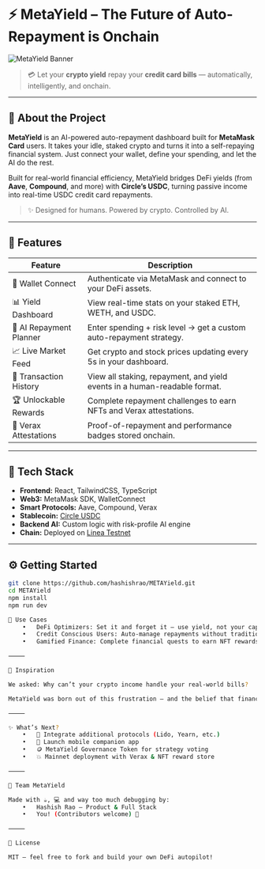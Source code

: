 # ⚡️ MetaYield – The Future of Auto-Repayment is Onchain

![MetaYield Banner](https://your-image-link-if-any.com)

> 💳 Let your **crypto yield** repay your **credit card bills** — automatically, intelligently, and onchain.

---

## 🚀 About the Project

**MetaYield** is an AI-powered auto-repayment dashboard built for **MetaMask Card** users. It takes your idle, staked crypto and turns it into a self-repaying financial system. Just connect your wallet, define your spending, and let the AI do the rest. 

Built for real-world financial efficiency, MetaYield bridges DeFi yields (from **Aave**, **Compound**, and more) with **Circle’s USDC**, turning passive income into real-time USDC credit card repayments.

> ✨ Designed for humans. Powered by crypto. Controlled by AI.

---

## 🧠 Features

| Feature                         | Description                                                                 |
|----------------------------------|-----------------------------------------------------------------------------|
| 🔐 Wallet Connect                | Authenticate via MetaMask and connect to your DeFi assets.                  |
| 📊 Yield Dashboard              | View real-time stats on your staked ETH, WETH, and USDC.                    |
| 🧠 AI Repayment Planner         | Enter spending + risk level → get a custom auto-repayment strategy.        |
| 📈 Live Market Feed             | Get crypto and stock prices updating every 5s in your dashboard.            |
| 📜 Transaction History          | View all staking, repayment, and yield events in a human-readable format.  |
| 🏆 Unlockable Rewards           | Complete repayment challenges to earn NFTs and Verax attestations.         |
| 🔗 Verax Attestations           | Proof-of-repayment and performance badges stored onchain.                  |

---

## 🌉 Tech Stack

- **Frontend:** React, TailwindCSS, TypeScript
- **Web3:** MetaMask SDK, WalletConnect
- **Smart Protocols:** Aave, Compound, Verax
- **Stablecoin:** [Circle USDC](https://www.circle.com)
- **Backend AI:** Custom logic with risk-profile AI engine
- **Chain:** Deployed on [Linea Testnet](https://linea.build)

---

## ⚙️ Getting Started

```bash
git clone https://github.com/hashishrao/METAYield.git
cd METAYield
npm install
npm run dev

🎯 Use Cases
	•	DeFi Optimizers: Set it and forget it — use yield, not your capital.
	•	Credit Conscious Users: Auto-manage repayments without traditional finance friction.
	•	Gamified Finance: Complete financial quests to earn NFT rewards and attestations.

⸻

🧠 Inspiration

We asked: Why can’t your crypto income handle your real-world bills?

MetaYield was born out of this frustration — and the belief that finance should work for you, not against you. Built during the MetaMask Card Dev Cook-Off Hackathon, MetaYield is a glimpse into a world where Web3 and TradFi merge seamlessly.

⸻

✨ What’s Next?
	•	🔮 Integrate additional protocols (Lido, Yearn, etc.)
	•	📱 Launch mobile companion app
	•	🪙 MetaYield Governance Token for strategy voting
	•	💥 Mainnet deployment with Verax & NFT reward store

⸻

🙌 Team MetaYield

Made with ☕, 💻 and way too much debugging by:
	•	Hashish Rao – Product & Full Stack
	•	You! (Contributors welcome) 🤝

⸻

📜 License

MIT — feel free to fork and build your own DeFi autopilot!
